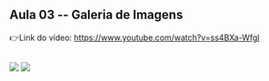 ## Aula 03 -- Galeria de Imagens

👉Link do vídeo: https://www.youtube.com/watch?v=ss4BXa-WfgI
##

<img src="https://media.giphy.com/media/f5UxaGtlPKfGcppPjV/giphy.gif" />

<img src="https://media.giphy.com/media/M7XWYFvV2DiKEeYZAx/giphy.gif" />
